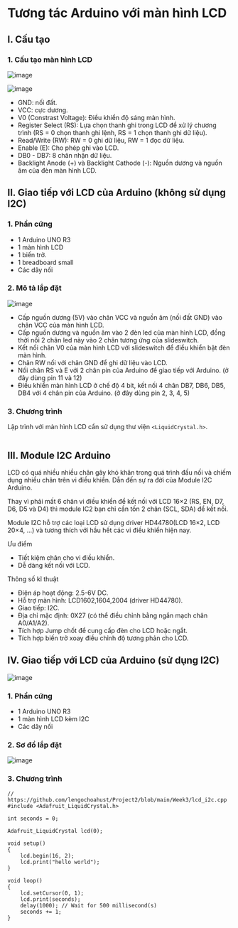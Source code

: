 # Tương tác Arduino với màn hình LCD

## I. Cấu tạo

### 1. Cấu tạo màn hình LCD

![image](https://user-images.githubusercontent.com/114990730/233759270-4bb97e18-5331-42a6-b250-bc7322ffc453.png)

![image](https://user-images.githubusercontent.com/114990730/232100003-3866e3d7-be67-47ea-afd4-c485fb473d04.png)

- GND: nối đất.
- VCC: cực dương.
- V0 (Constrast Voltage): Điều khiển độ sáng màn hình.
- Register Select (RS): Lựa chọn thanh ghi trong LCD để xử lý chương trình (RS = 0 chọn thanh ghi lệnh, RS = 1 chọn thanh ghi dữ liệu).
- Read/Write (RW): RW = 0 ghi dữ liệu, RW = 1 đọc dữ liệu.
- Enable (E): Cho phép ghi vào LCD.
- DB0 - DB7: 8 chân nhận dữ liệu.
- Backlight Anode (+) và Backlight Cathode (-): Nguồn dương và nguồn âm của đèn màn hình LCD.

## II. Giao tiếp với LCD của Arduino (không sử dụng I2C)

### 1. Phần cứng

- 1 Arduino UNO R3
- 1 màn hình LCD
- 1 biến trở.
- 1 breadboard small
- Các dây nối

### 2. Mô tả lắp đặt

![image](https://user-images.githubusercontent.com/114990730/233641689-3420ec20-ca59-4afe-81ba-8b095756578b.png)

- Cấp nguồn dương (5V) vào chân VCC và nguồn âm (nối đất GND) vào chân VCC của màn hình LCD.
- Cấp nguồn dương và nguồn âm vào 2 đèn led của màn hình LCD, đồng thời nối 2 chân led này vào 2 chân tương ứng của slideswitch.
- Kết nối chân V0 của màn hình LCD với slideswitch để điều khiển bật đèn màn hình.
- Chân RW nối với chân GND để ghi dữ liệu vào LCD.
- Nối chân RS và E với 2 chân pin của Arduino để giao tiếp với Arduino. (ở đây dùng pin 11 và 12)
- Điều khiển màn hình LCD ở chế độ 4 bit, kết nối 4 chân DB7, DB6, DB5, DB4 với 4 chân pin của Arduino. (ở đây dùng pin 2, 3, 4, 5)

### 3. Chương trình

Lập trình với màn hình LCD cần sử dụng thư viện `<LiquidCrystal.h>`.

```

```

## III. Module I2C Arduino

LCD có quá nhiều nhiều chân gây khó khăn trong quá trình đấu nối và chiếm dụng nhiều chân trên vi điều khiển. Dẫn đến sự ra đời của Module I2C Arduino.

Thay vì phải mất 6 chân vi điều khiển để kết nối với LCD 16×2 (RS, EN, D7, D6, D5 và D4) thì module IC2 bạn chỉ cần tốn 2 chân (SCL, SDA) để kết nối.

Module I2C hỗ trợ các loại LCD sử dụng driver HD44780(LCD 16×2, LCD 20×4, …) và tương thích với hầu hết các vi điều khiển hiện nay.

Ưu điểm

- Tiết kiệm chân cho vi điều khiển.
- Dễ dàng kết nối với LCD.

Thông số kĩ thuật

- Điện áp hoạt động: 2.5-6V DC.
- Hỗ trợ màn hình: LCD1602,1604,2004 (driver HD44780).
- Giao tiếp: I2C.
- Địa chỉ mặc định: 0X27 (có thể điều chỉnh bằng ngắn mạch chân A0/A1/A2).
- Tích hợp Jump chốt để cung cấp đèn cho LCD hoặc ngắt.
- Tích hợp biến trở xoay điều chỉnh độ tương phản cho LCD.

## IV. Giao tiếp với LCD của Arduino (sử dụng I2C)

![image](https://user-images.githubusercontent.com/114990730/233786247-611acf6e-51c9-435d-8eab-7bcb94acd810.png)

### 1. Phần cứng

- 1 Arduino UNO R3
- 1 màn hình LCD kèm I2C
- Các dây nối

### 2. Sơ đồ lắp đặt

![image](https://user-images.githubusercontent.com/114990730/233791014-cfacdbdb-38b1-4654-99f7-1275c1f4c6a4.png)

### 3. Chương trình

```
// https://github.com/lengochoahust/Project2/blob/main/Week3/lcd_i2c.cpp
#include <Adafruit_LiquidCrystal.h>

int seconds = 0;

Adafruit_LiquidCrystal lcd(0);

void setup()
{
    lcd.begin(16, 2);
    lcd.print("hello world");
}

void loop()
{
    lcd.setCursor(0, 1);
    lcd.print(seconds);
    delay(1000); // Wait for 500 millisecond(s)
    seconds += 1;
}
```
